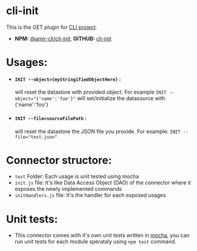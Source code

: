# cli-init
This is the GET plugin for [CLI project](https://github.com/Amir-61/cli).

- **NPM:** [@amir-cli/cli-init](https://www.npmjs.com/package/@amir-cli/cli-init), **GITHUB:** [cli-init](https://github.com/Amir-61/cli-init)

# Usages:
 - #### `INIT --object={myStringifiedObjectHere}` :
    will reset the datastore with provided object. For example `INIT --object="{'name':'foo'}"` will set/initialize the datasource with {'name':'foo'}
 - #### `INIT --file=sourceFilePath` :
    will reset the datastore the JSON file you provide. For example: `INIT --file="test.json"`

# Connector structore:
- `test` Folder: Each usage is unit tested using mocha
- `init.js` file: It's like Data Access Object (DAO) of the connector where it exposes the newly implemented commands
- `initHandlers.js` file: It's the handler for each exposed usages

# Unit tests:
- This connector comes with it's own unit tests written in [mocha](https://mochajs.org/), you can run unit tests for each module sperataly using `npm test` command.
